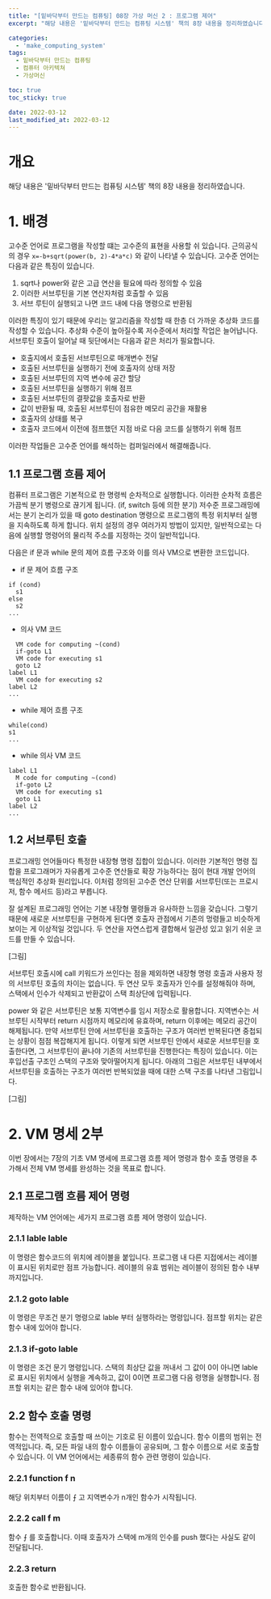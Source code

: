 ```yaml
---
title: "[밑바닥부터 만드는 컴퓨팅] 08장 가상 머신 2 : 프로그램 제어"
excerpt: "해당 내용은 '밑바닥부터 만드는 컴퓨팅 시스템' 책의 8장 내용을 정리하였습니다. "

categories:
  - 'make_computing_system'
tags:
  - 밑바닥부터 만드는 컴퓨팅
  - 컴퓨터 아키텍쳐
  - 가상머신

toc: true
toc_sticky: true

date: 2022-03-12
last_modified_at: 2022-03-12
---
```


# 개요 

해당 내용은 '밑바닥부터 만드는 컴퓨팅 시스템' 책의 8장 내용을 정리하였습니다.

# 1. 배경 

고수준 언어로 프로그램을 작성할 떄는 고수준의 표현을 사용할 쉬 있습니다. 
근의공식의 경우 `x=-b+sqrt(power(b, 2)-4*a*c)` 와 같이 나타낼 수 있습니다. 
고수준 언어는 다음과 같은 특징이 있습니다. 

1. sqrt나 power와 같은 고급 연산을 필요에 따라 정의할 수 있음
1. 이러한 서브루틴을 기본 연산자처럼 호출할 수 있음 
1. 서브 루틴이 실행되고 나면 코드 내에 다음 명령으로 반환됨

이러한 특징이 있기 때문에 우리는 알고리즘을 작성할 때 한층 더 가까운 추상화 코드를 작성할 수 있습니다. 
추상화 수준이 높아질수록 저수준에서 처리할 작업은 늘어납니다. 
서브루틴 호출이 일어날 때 뒷단에서는 다음과 같은 처리가 필요합니다. 

* 호출지에서 호출된 서브루틴으로 매개변수 전달 
* 호출된 서브루틴을 실행하기 전에 호출자의 상태 저장
* 호출된 서브루틴의 지역 변수에 공간 할당
* 호출된 서브루틴을 실행하기 위해 점프
* 호출된 서브루틴의 결팟값을 호출자로 반환
* 값이 반환될 때, 호출된 서브루틴이 점유한 메모리 공간을 재활용
* 호출자의 상태를 복구
* 호출자 코드에서 이전에 점프했던 지점 바로 다음 코드를 실행하기 위해 점프

이러한 작업들은 고수준 언어를 해석하는 컴퍼일러에서 해결해줍니다. 

## 1.1 프로그램 흐름 제어 

컴퓨터 프로그램은 기본적으로 한 명령씩 순차적으로 실행합니다. 
이러한 순차적 흐름은 가끔씩 분기 병령으로 끊기게 됩니다. (if, switch 등에 의한 분기)
저수준 프로그래밍에서는 분기 논리가 있을 때 goto destination 명령으로 프로그램의 특정 위치부터 실행을 지속하도록 하게 합니다. 
위치 설정의 경우 여러가지 방법이 있지만,  일반적으로는 다음에 실행할 명령어의 물리적 주소를 지정하는 것이 일반적입니다. 

다음은 if 문과 while 문의 제어 흐름 구조와 이를 의사 VM으로 변환한 코드입니다. 

* if 문 제어 흐름 구조 
```
if (cond)
  s1
else
  s2
...
```
* 의사 VM 코드 
```
  VM code for computing ~(cond)
  if-goto L1
  VM code for executing s1
  goto L2
label L1
  VM code for executing s2
label L2
...
```
* while 제어 흐름 구조 
```
while(cond)
s1 
...
```
* while 의사 VM 코드 
```
label L1
  M code for computing ~(cond)
  if-goto L2
  VM code for executing s1
  goto L1
label L2
...
```

## 1.2 서브루틴 호출 

프로그래밍 언어들마다 특정한 내장형 명령 집합이 있습니다. 
이러한 기본적인 명령 집합을 프로그래머가 자유롭게 고수준 연산들로 확장 가능하다는 점이 현대 개발 언어의 핵심적인 추상화 원리입니다. 
이처럼 정의된 고수준 연산 단위를 서브루틴(또는 프로시저, 함수 메서드 등)라고 부릅니다. 

잘 설계된 프로그래밍 언어는 기본 내장형 멸령들과 유사하한 느낌을 갖습니다. 
그렇기때문에 새로운 서브루틴을 구현하게 된다면 호출자 관점에서 기존의 멍령들고 비슷하게 보이는 게 이상적일 것입니다. 
두 연산을 자연스럽게 결합해서 일관성 있고 읽기 쉬운 코드를 만들 수 있습니다. 

[그림]

서브루틴 호출시에 call 키워드가 쓰인다는 점을 제외하면 내장형 명령 호출과 사용자 정의 서브루틴 호출의 차이는 없습니다. 
두 연산 모두 호출자가 인수를 설정해줘야 하며, 스택에서 인수가 삭제되고 반환값이 스택 최상단에 입력됩니다. 

power 와 같은 서브루틴은 보통 지역변수를 임시 저장소로 활용합니다. 
지역변수는 서브루틴 시작부터 return 시점까지 메모리에 유효하며, return 이후에는 메모리 공간이 해제됩니다. 
만약 서브루틴 안에 서브루틴을 호출하는 구조가 여러번 반복된다면 중첩되는 상황이 점점 복잡해지게 됩니다. 
이렇게 되면 서브루틴 안에서 새로운 서브루틴을 호출한다면, 그 서브루틴이 끝나야 기존의 서브루틴을 진행한다는 특징이 있습니다.
이는 후입선출 구조인 스택의 구조와 맞아떨어지게 됩니다. 
아래의 그림은 서브루틴 내부에서 서브루틴을 호출하는 구조가 여러번 반복되었을 때에 대한 스택 구조를 나타낸 그림입니다. 

[그림]

# 2. VM 명세 2부 

이번 장에서는 7장의 기초 VM 명세에 프로그램 흐름 제어 명령과 함수 호출 명령을 추가해서 전체 VM 명세를 완성하는 것을 목표로 합니다. 

## 2.1 프로그램 흐름 제어 명령 

제작하는 VM 언어에는 세가지 프로그램 흐름 제어 명령이 있습니다. 

### 2.1.1 lable lable

이 명령은 함수코드의 위치에 레이블을 붙입니다. 
프로그램 내 다른 지접에서는 레이블이 표시된 위치로만 점프 가능합니다. 
레이블의 유효 범위는 레이블이 정의된 함수 내부까지입니다. 

### 2.1.2 goto lable

이 명령은 무조건 분기 명령으로 lable 부터 실행하라는 명령입니다. 
점프할 위치는 같은 함수 내에 있어야 합니다. 

### 2.1.3 if-goto lable

이 명령은 조건 문기 명령입니다. 
스택의 최상단 값을 꺼내서 그 값이 0이 아니면 lable 로 표시된 위치에서 실행을 계속하고, 값이 0이면 프로그램 다음 령명을 실행합니다. 
점프할 위치는 같은 함수 내에 있어야 합니다. 

## 2.2 함수 호출 명령 

함수는 전역적으로 호출할 때 쓰이는 기호로 된 이름이 있습니다. 
함수 이름의 범위는 전역적입니다. 
즉, 모든 파일 내의 함수 이름들이 공유되며, 그 함수 이름으로 서로 호출할 수 있습니다. 
이 VM 언어에서는 세종류의 함수 관련 명령이 있습니다. 

### 2.2.1 function f n

해당 위치부터 이름이 ⨍ 고 지역변수가 n개인 함수가 시작됩니다. 

### 2.2.2 call f m

함수 ⨍ 를 호출합니다. 이때 호출자가 스택에 m개의 인수를 push 했다는 사실도 같이 전달됩니다. 

### 2.2.3 return 

호출한 함수로 반환됩니다. 
